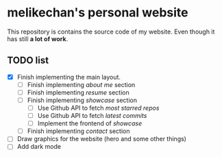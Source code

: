 # melikechan's personal website

This repository is contains the source code of my website. Even though it has still **a lot of work**.

## TODO list

- [x] Finish implementing the main layout.
  - [ ] Finish implementing _about me_ section
  - [ ] Finish implementing _resume_ section
  - [ ] Finish implementing _showcase_ section
    - [ ] Use Github API to fetch _most starred repos_
    - [ ] Use Github API to fetch _latest commits_
    - [ ] Implement the frontend of _showcase_
  - [ ] Finish implementing _contact_ section
- [ ] Draw graphics for the website (hero and some other things)
- [ ] Add dark mode
